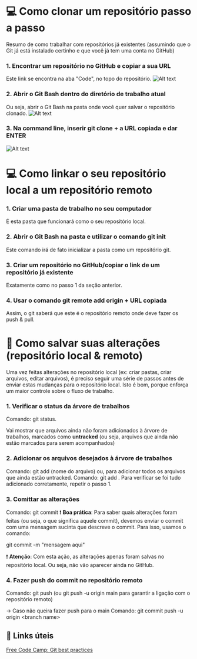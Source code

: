 # :computer: Como clonar um repositório passo a passo

Resumo de como trabalhar com repositórios já existentes (assumindo que o Git já está instalado certinho e que você já tem uma conta no GitHub)


### 1. Encontrar um repositório no GitHub e copiar a sua URL

Este link se encontra na aba "Code", no topo do repositório.
![Alt text](image.png)

### 2. Abrir o Git Bash dentro do diretório de trabalho atual

Ou seja, abrir o Git Bash na pasta onde você quer salvar o repositório clonado.
![Alt text](image-1.png)

### 3. Na command line, inserir git clone + a URL copiada e dar ENTER

![Alt text](image-2.png)

# :computer: Como linkar o seu repositório local a um repositório remoto

### 1. Criar uma pasta de trabalho no seu computador
É esta pasta que funcionará como o seu repositório local.

### 2. Abrir o Git Bash na pasta e utilizar o comando git init
Este comando irá de fato inicializar a pasta como um repositório git.

### 3. Criar um repositório no GitHub/copiar o link de um repositório já existente
Exatamente como no passo 1 da seção anterior.

### 4. Usar o comando git remote add origin + URL copiada
Assim, o git saberá que este é o repositório remoto onde deve fazer os push & pull.

# :floppy_disk: Como salvar suas alterações (repositório local &  remoto)

Uma vez feitas alterações no repositório local (ex: criar pastas, criar arquivos, editar arquivos), é preciso seguir uma série de passos antes de enviar estas mudanças para o repositório local. Isto é bom, porque enforça um maior controle sobre o fluxo de trabalho.

### 1. Verificar o status da árvore de trabalhos
Comando: git status.

Vai mostrar que arquivos ainda não foram adicionados à árvore de trabalhos, marcados como __untracked__ (ou seja, arquivos que ainda não estão marcados para serem acompanhados)

### 2. Adicionar os arquivos desejados à árvore de trabalhos
Comando: git add (nome do arquivo)
ou, para adicionar todos os arquivos que ainda estão untracked.
Comando: git add .
Para verificar se foi tudo adicionado corretamente, repetir o passo 1.

### 3. Comittar as alterações
Comando: git commit
 :exclamation: __Boa prática__: Para saber quais alterações foram feitas (ou seja, o que significa aquele commit), devemos enviar o commit com uma mensagem sucinta que descreve o commit.
 Para isso, usamos o comando:

 git commit -m "mensagem aqui"

 :exclamation: __Atenção__: Com esta ação, as alterações apenas foram salvas no repositório local. Ou seja, não vão aparecer ainda no GitHub.

 ### 4. Fazer push do commit no repositório remoto
 Comando: git push (ou git push -u origin main para garantir a ligação com o repositório remoto)

 &rarr; Caso não queira fazer push para o main
 Comando: git commit push -u origin \<branch name\>

## :link: Links úteis

[Free Code Camp: Git best practices](https://www.freecodecamp.org/news/how-to-use-git-best-practices-for-beginners/)